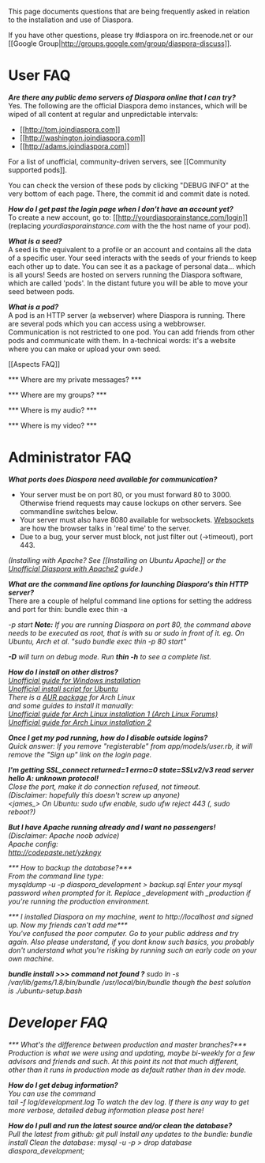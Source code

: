 This page documents questions that are being frequently asked in relation to the installation and use of Diaspora.

If you have other questions, please try #diaspora on irc.freenode.net or our [[Google Group|http://groups.google.com/group/diaspora-discuss]].

# User FAQ

***Are there any public demo servers of Diaspora online that I can try?***  
Yes. The following are the official Diaspora demo instances, which will be wiped of all content at regular and unpredictable intervals:

* [[http://tom.joindiaspora.com]]
* [[http://washington.joindiaspora.com]]
* [[http://adams.joindiaspora.com]]

For a list of unofficial, community-driven servers, see [[Community supported pods]].

You can check the version of these pods by clicking "DEBUG INFO" at the very bottom of each page. There, the commit id and commit date is noted.

***How do I get past the login page when I don't have an account yet?***  
To create a new account, go to:
[[http://yourdiasporainstance.com/login]] (replacing *yourdiasporainstance.com* with the the host name of your pod).

***What is a *seed*?***  
A seed is the equivalent to a profile or an account and contains all the data of a specific user. Your seed interacts with the seeds of your friends to keep each other up to date. You can see it as a package of personal data... which is all yours! Seeds are hosted on servers running the Diaspora software, which are called 'pods'. In the distant future you will be able to move your seed between pods.

***What is a *pod*?***  
A pod is an HTTP server (a webserver) where Diaspora is running. There are several pods which you can access using a webbrowser. Communication is not restricted to one pod. You can add friends from other pods and communicate with them. In a-technical words: it's a website where you can make or upload your own seed.

[[Aspects FAQ]]

*** Where are my private messages? ***

*** Where are my groups? ***

*** Where is my audio? ***

*** Where is my video? ***

# Administrator FAQ

***What ports does Diaspora need available for communication?***  

* Your server must be on port 80, or you must forward 80 to 3000.  Otherwise friend requests may cause lockups on other servers.  See commandline switches below.
* Your server must also have 8080 available for websockets.  [Websockets](http://en.wikipedia.org/wiki/WebSockets) are how the browser talks in 'real time' to the server.
* Due to a bug, your server must block, not just filter out (->timeout), port 443.

*(Installing with Apache? See [[Installing on Ubuntu Apache]] or the [Unofficial Diaspora with Apache2](http://blog.fejes.ca/?p=41) guide.)*

***What are the command line options for launching Diaspora's thin HTTP server?***  
There are a couple of helpful command line options for setting the address and port for thin:
    bundle exec thin -a <address> -p <port> start
**Note:** If you are running Diaspora on port 80, the command above needs to be executed as root, that is with su or sudo in front of it. eg. On Ubuntu, Arch et al. "sudo bundle exec thin -p 80 start"

**-D** will turn on debug mode.  Run **thin -h** to see a complete list.

***How do I install on other distros?***  
[Unofficial guide for Windows installation](http://tom.net.nz/2010/09/installing-diaspora-on-windows/)<br>
[Unofficial install script for Ubuntu](http://github.com/maco/diaspora/commits/master/ubuntu-setup.bash)<br>
There is a [AUR package](http://aur.archlinux.org/packages.php?ID=40859) for Arch Linux<br>
and some guides to install it manually:  
[Unofficial guide for Arch Linux installation 1 (Arch Linux Forums)](https://bbs.archlinux.org/viewtopic.php?pid=826763#p826763)<br>
[Unofficial guide for Arch Linux installation 2](http://www.diederickdevries.net/blog/2010/09/16/diaspora-on-arch/)<br>


***Once I get my pod running, how do I disable outside logins?***  
Quick answer: If you remove "registerable" from app/models/user.rb, it will remove the "Sign up" link on the login page.

***I'm getting SSL_connect returned=1 errno=0 state=SSLv2/v3 read server hello A: unknown protocol!***  
Close the port, make it do connection refused, not timeout.  
(Disclaimer: hopefully this doesn't screw up anyone)  
<james_> On Ubuntu: sudo ufw enable, sudo ufw reject 443 (, sudo reboot?)

***But I have Apache running already and I want no passengers!***  
(Disclaimer: Apache noob advice)  
Apache config:  
http://codepaste.net/yzkngy

*** How to backup the database?***  
From the command line type:  
    mysqldump -u <mysql username> -p diaspora_development > backup.sql
Enter your mysql password when prompted for it.
Replace \_development with \_production if you're running the production environment.

*** I installed Diaspora on my machine, went to http://localhost and signed up. Now my friends can't add me***  
You've confused the poor computer. Go to your public address and try again. Also please understand, if you dont know such basics, you probably don't understand what you're risking by running such an early code on your own machine.

***bundle install >>> command not found ?***
sudo ln -s /var/lib/gems/1.8/bin/bundle /usr/local/bin/bundle
though the best solution is ./ubuntu-setup.bash

# Developer FAQ

*** What's the difference between production and master branches?***  
Production is what we were using and updating, maybe bi-weekly for a few advisors and friends and such. At this point its not that much different, other than it runs in production mode as default rather than in dev mode.

***How do I get debug information?***  
You can use the command  
    tail -f log/development.log
To watch the dev log.  *If there is any way to get more verbose, detailed debug information please post here!*

***How do I pull and run the latest source and/or clean the database?***  
Pull the latest from github:
    git pull
Install any updates to the bundle:
    bundle install
Clean the database:
    mysql -u <mysql username> -p
    > drop database diaspora_development;


